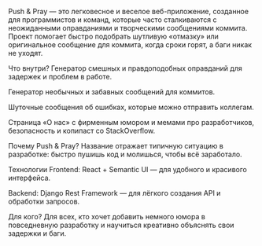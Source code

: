 Push & Pray — это легковесное и веселое веб-приложение, созданное для программистов и команд, которые часто сталкиваются с неожиданными оправданиями и творческими сообщениями коммита.
Проект помогает быстро подобрать шутливую «отмазку» или оригинальное сообщение для коммита, когда сроки горят, а баги никак не уходят.

Что внутри?
Генератор смешных и правдоподобных оправданий для задержек и проблем в работе.

Генератор необычных и забавных сообщений для коммитов.

Шуточные сообщения об ошибках, которые можно отправить коллегам.

Страница «О нас» с фирменным юмором и мемами про разработчиков, безопасность и копипаст со StackOverflow.

Почему Push & Pray?
Название отражает типичную ситуацию в разработке: быстро пушишь код и молишься, чтобы всё заработало.

Технологии
Frontend: React + Semantic UI — для удобного и красивого интерфейса.

Backend: Django Rest Framework — для лёгкого создания API и обработки запросов.

Для кого?
Для всех, кто хочет добавить немного юмора в повседневную разработку и научиться креативно объяснять свои задержки и баги.
